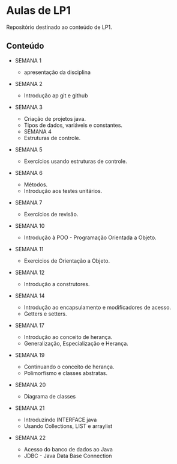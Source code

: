 # Aulas de LP1 

Repositório destinado ao conteúdo de LP1.

## Conteúdo
- SEMANA 1
    - apresentação da disciplina
- SEMANA 2 
    - Introdução ap git e github
- SEMANA 3
    - Criação de projetos java. 
    - Tipos de dados, variáveis e constantes.
    - SEMANA 4
    - Estruturas de controle.
- SEMANA 5
    - Exercícios usando estruturas de controle.
- SEMANA 6
    - Métodos.
    - Introdução aos testes unitários.
- SEMANA 7 
    - Exercícios de revisão.
- SEMANA 10
    - Introdução à POO - Programação Orientada a Objeto.
- SEMANA 11
    - Exercicios de Orientação a Objeto.
- SEMANA 12
    - Introdução a construtores.
- SEMANA 14
    - Introdução ao encapsulamento e modificadores de acesso.
    - Getters e setters.
- SEMANA 17
    - Introdução ao conceito de herança.
    - Generalização, Especialização e Herança.
- SEMANA 19
    - Continuando o conceito de herança.
    - Polimorfismo e classes abstratas.

- SEMANA 20
    - Diagrama de classes

- SEMANA 21
    - Introduzindo INTERFACE java
    - Usando Collections, LIST e arraylist

- SEMANA 22
    - Acesso do banco de dados ao Java
    - JDBC - Java Data Base Connection
